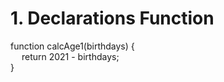 # 1. Declarations Function
function calcAge1(birthdays) {<br />
&emsp; return 2021 - birthdays; <br />
}

